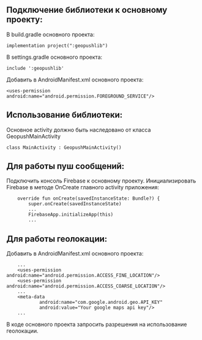 ## Подключение библиотеки к основному проекту:
В build.gradle основного проекта:
```
implementation project(":geopushlib")
```
В settings.gradle основного проекта:
```
include ':geopushlib'
```
Добавить в AndroidManifest.xml основного проекта:
```
<uses-permission android:name="android.permission.FOREGROUND_SERVICE"/>
```
## Использование библиотеки:
Основное activity должно быть наследовано от класса GeopushMainActivity
```
class MainActivity : GeopushMainActivity()
```
## Для работы пуш сообщений:
Подключить консоль Firebase к основному проекту.
Инициализировать Firebase в методе OnCreate главного activity приложения:
```
    override fun onCreate(savedInstanceState: Bundle?) {
        super.onCreate(savedInstanceState)
        ...
        FirebaseApp.initializeApp(this)
        ...
```
## Для работы геолокации:
Добавить в AndroidManifest.xml основного проекта:
```
    ...
    <uses-permission android:name="android.permission.ACCESS_FINE_LOCATION"/>
    <uses-permission android:name="android.permission.ACCESS_COARSE_LOCATION"/>
    ...
    <meta-data
            android:name="com.google.android.geo.API_KEY"
            android:value="Your google maps api key"/>
    ...
```
В коде основного проекта запросить разрешения на использование геолокации.
